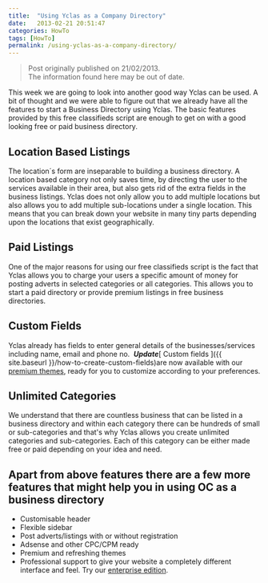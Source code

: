```yaml
---
title:  "Using Yclas as a Company Directory"
date:   2013-02-21 20:51:47
categories: HowTo
tags: [HowTo]
permalink: /using-yclas-as-a-company-directory/
---
```

> Post originally published on 21/02/2013.<br>
>The information found here may be out of date.

This week we are going to look into another good way Yclas can be used. A bit of thought and we were able to figure out that we already have all the features to start a Business Directory using Yclas. The basic features provided by this free classifieds script are enough to get on with a good looking free or paid business directory. 

## Location Based Listings

The location´s form are inseparable to building a business directory. A location based category not only saves time, by directing the user to the services available in their area, but also gets rid of the extra fields in the business listings. Yclas does not only allow you to add multiple locations but also allows you to add multiple sub-locations under a single location. This means that you can break down your website in many tiny parts depending upon the locations that exist geographically.

## Paid Listings

One of the major reasons for using our free classifieds script is the fact that Yclas allows you to charge your users a specific amount of money for posting adverts in selected categories or all categories. This allows you to start a paid directory or provide premium listings in free business directories. 

## Custom Fields

Yclas already has fields to enter general details of the businesses/services including name, email and phone no.  ***Update***[ Custom fields ]({{ site.baseurl }}/how-to-create-custom-fields)are now available with our [premium themes](https://selfhosted.yclas.com/), ready for you to customize according to your preferences. 

## Unlimited Categories

We understand that there are countless business that can be listed in a business directory and within each category there can be hundreds of small or sub-categories and that's why Yclas allows you create unlimited categories and sub-categories. Each of this category can be either made free or paid depending on your idea and need. 

## Apart from above features there are a few more features that might help you in using OC as a business directory

  * Customisable header
  * Flexible sidebar
  * Post adverts/listings with or without registration
  * Adsense and other CPC/CPM ready
  * Premium and refreshing themes
  * Professional support to give your website a completely different interface and feel. Try our [enterprise edition](http://open-classifieds.com/download/).
